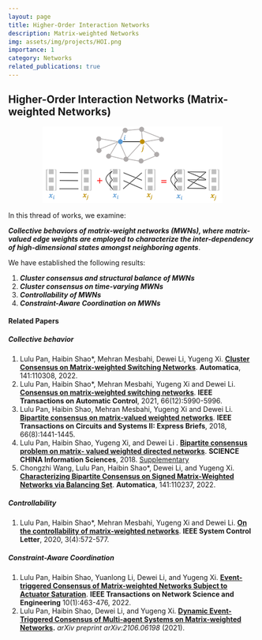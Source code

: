 ```yaml
---
layout: page
title: Higher-Order Interaction Networks
description: Matrix-weighted Networks
img: assets/img/projects/HOI.png
importance: 1
category: Networks
related_publications: true
---
```

## Higher-Order Interaction Networks (Matrix-weighted Networks)


<div align="center"><img src="/assets/img/images/research/MWN/HOI.png" style="zoom:100%;" /></div>

In this thread of works, we examine:

***Collective behaviors of matrix-weight networks (MWNs), where matrix-valued edge weights are employed to characterize the inter-dependency of high-dimensional states amongst neighboring agents***.

We have established the following results:

1. ***Cluster consensus and structural balance of MWNs***
2. ***Cluster consensus on time-varying MWNs***
3. ***Controllability of MWNs***
4. ***Constraint-Aware Coordination on MWNs***

#### Related Papers

##### Collective behavior 

1. Lulu Pan, Haibin Shao*, Mehran Mesbahi, Dewei Li, Yugeng Xi. **[Cluster Consensus on Matrix-weighted Switching Networks](https://doi.org/10.1016/j.automatica.2022.110308)**. **Automatica**, 141:110308, 2022.
2. Lulu Pan, Haibin Shao*, Mehran Mesbahi, Yugeng Xi and Dewei Li. **[Consensus on matrix-weighted switching networks](https://ieeexplore.ieee.org/document/9366828/)**. **IEEE Transactions on Automatic Control**, 2021, 66(12):5990-5996.
3. Lulu Pan, Haibin Shao, Mehran Mesbahi, Yugeng Xi and Dewei Li. **[Bipartite consensus on matrix-valued weighted networks](https://ieeexplore.ieee.org/document/8556038)**. **IEEE Transactions on Circuits and Systems II: Express Briefs**, 2018, 66(8):1441-1445.
4. Lulu Pan, Haibin Shao,  Yugeng Xi, and Dewei Li . **[Bipartite consensus problem on matrix- valued weighted directed networks](http://scis.scichina.com/en/2021/149204.pdf)**. **SCIENCE CHINA Information Sciences**, 2018. [Supplementary](http://scis.scichina.com/en/2021/149204-supplementary.pdf) 
5. Chongzhi Wang, Lulu Pan, Haibin Shao*, Dewei Li, and Yugeng Xi. **[Characterizing Bipartite Consensus on Signed Matrix-Weighted Networks via Balancing Set](https://doi.org/10.1016/j.automatica.2022.110237)**. **Automatica**, 141:110237, 2022. 

##### Controllability

1. Lulu Pan, Haibin Shao*, Mehran Mesbahi, Yugeng Xi and Dewei Li. **[On the controllability of matrix-weighted networks](https://ieeexplore.ieee.org/abstract/document/9036925)**. **IEEE System Control Letter**, 2020, 3(4):572-577.

##### Constraint-Aware Coordination

1. Lulu Pan, Haibin Shao, Yuanlong Li, Dewei Li, and Yugeng Xi. **[Event-triggered Consensus of Matrix-weighted Networks Subject to Actuator Saturation](https://ieeexplore.ieee.org/document/9919791)**. **IEEE Transactions on Network Science and Engineering** 10(1):463-476, 2022. 
2. Lulu Pan, Haibin Shao, Dewei Li, and Yugeng Xi. **[Dynamic Event-Triggered Consensus of Multi-agent Systems on Matrix-weighted Networks](https://arxiv.org/abs/2106.06198).** *arXiv preprint arXiv:2106.06198* (2021).

